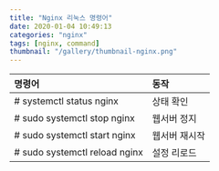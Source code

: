 ```yaml
---
title: "Nginx 리눅스 명령어"
date: 2020-01-04 10:49:13
categories: "nginx"
tags: [nginx, command]
thumbnail: "/gallery/thumbnail-nginx.png"
---
```


| 명령어 | 동작 |
|:--------|:--------|
| # systemctl status nginx | 상태 확인 |
| # sudo systemctl stop nginx | 웹서버 정지 |
| # sudo systemctl start nginx | 웹서버 재시작 |
| # sudo systemctl reload nginx | 설정 리로드 |

